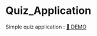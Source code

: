 # Quiz_Application
Simple quiz application : <a href="https://abdelhafidrahab.github.io/Quiz_Application/"> 🚀 DEMO  </a><br/>
